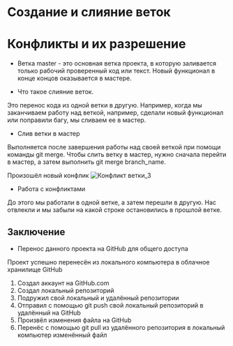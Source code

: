 # Создание и слияние веток

# Конфликты и их разрешение

* Ветка master - это основная ветка проекта, в которую заливается только рабочий проверенный код или текст. Новый функционал в конце концов оказывается в мастере. 

* Что такое слияние веток.

Это перенос кода из одной ветки в другую. Например, когда мы заканчиваем работу над веткой, например, сделали новый функционал или поправили багу, мы сливаем ее в мастер. 

* Слив ветки в мастер

Выполняется после завершения работы над своей веткой при помощи команды git merge. Чтобы слить ветку в мастер, нужно сначала перейти в мастер, а затем выполнить git merge branch_name.

Произошёл новый конфлик ![Конфликт ветки_3](foto1.jpg)

* Работа с конфликтами 

До этого мы работали в одной ветке, а затем перешли в другую. Нас отвлекли и мы забыли на какой строке остановились в прошлой ветке.

## Заключение 
* Перенос данного проекта на GitHub для общего доступа

Проект успешно перенесён из локального компьютера в облачное хранилище GitHub

1. Создал аккаунт на GitHub.com
2. Создал локальный репозиторий
3. Подружил свой локальный и удалённый репозитории
4. Отправил с помощью git push свой локальный репозиторий в удалённый на GitHub
5. Произвёл изменения файла на GitHub
6. Перенёс с помощью git pull из удалённого репозитория в локальный компьютер изменённый файл